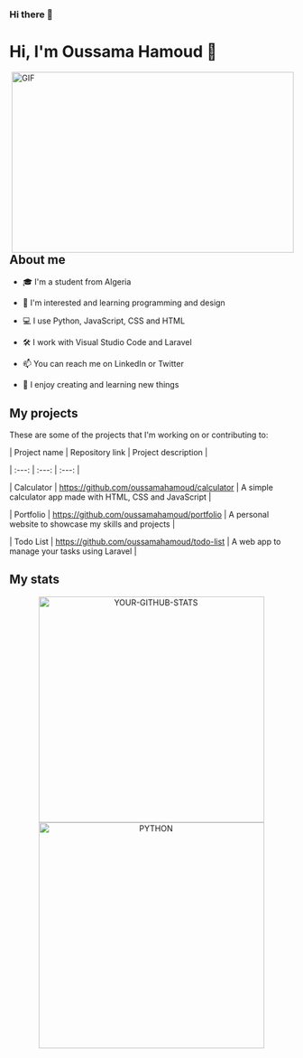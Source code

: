 ### Hi there 👋

# Hi, I'm Oussama Hamoud 👋

<img align="right" alt="GIF" src="YOUR-GIF-URL" width="500" height="320" />

## About me

- 🎓 I'm a student from Algeria

- 🌱 I'm interested and learning programming and design

- 💻 I use Python, JavaScript, CSS and HTML

- 🛠️ I work with Visual Studio Code and Laravel

- 📫 You can reach me on LinkedIn or Twitter

- 🎨 I enjoy creating and learning new things

## My projects

These are some of the projects that I'm working on or contributing to:

| Project name | Repository link | Project description |

| :---: | :---: | :---: |

| Calculator | https://github.com/oussamahamoud/calculator | A simple calculator app made with HTML, CSS and JavaScript |

| Portfolio | https://github.com/oussamahamoud/portfolio | A personal website to showcase my skills and projects |

| Todo List | https://github.com/oussamahamoud/todo-list | A web app to manage your tasks using Laravel |

## My stats

<div align="center">

  <img src="https://github-readme-stats.vercel.app/api?username=oussamahamoud&show_icons=true&theme=radical" alt="YOUR-GITHUB-STATS" width="400" />

  <img src="https://github-readme-stats.vercel.app/api/top-langs/?username=oussamahamoud&layout=compact&theme=radical" alt="PYTHON" width="400" />

</div>
